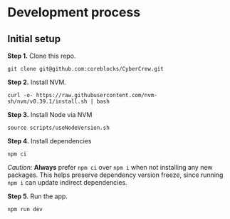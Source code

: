 # Development process
## Initial setup

**Step 1.** Clone this repo.

```shell
git clone git@github.com:coreblocks/CyberCrew.git
```

**Step 2.** Install NVM.

```shell
curl -o- https://raw.githubusercontent.com/nvm-sh/nvm/v0.39.1/install.sh | bash
```

**Step 3.** Install Node via NVM

```shell
source scripts/useNodeVersion.sh
```

**Step 4.** Install dependencies

```shell
npm ci
```

*Caution:* **Always** prefer `npm ci` over `npm i` when not installing
any new packages. This helps preserve dependency version freeze, since running
`npm i` can update indirect dependencies.

**Step 5**. Run the app.

```shell
npm run dev
```